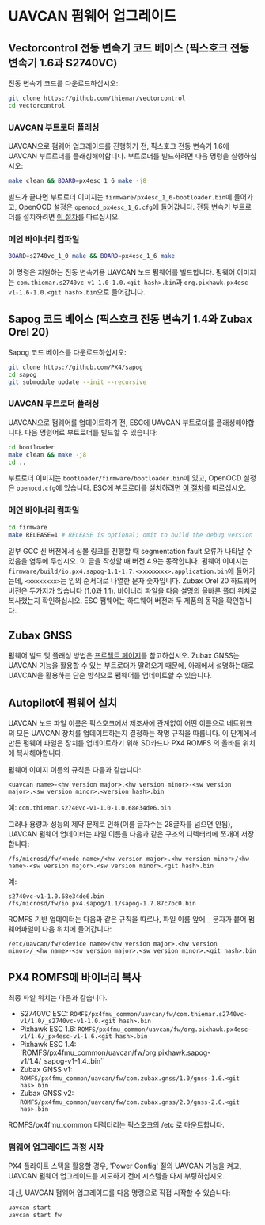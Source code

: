 # UAVCAN 펌웨어 업그레이드

## Vectorcontrol 전동 변속기 코드 베이스 (픽스호크 전동 변속기 1.6과 S2740VC)

전동 변속기 코드를 다운로드하십시오:

```sh
git clone https://github.com/thiemar/vectorcontrol
cd vectorcontrol
```

### UAVCAN 부트로더 플래싱

UAVCAN으로 펌웨어 업그레이드를 진행하기 전, 픽스호크 전동 변속기 1.6에 UAVCAN 부트로더를 플래싱해야합니다. 부트로더를 빌드하려면 다음 명령을 실행하십시오:

```sh
make clean && BOARD=px4esc_1_6 make -j8
```

빌드가 끝나면 부트로더 이미지는 `firmware/px4esc_1_6-bootloader.bin`에 들어가고, OpenOCD 설정은 `openocd_px4esc_1_6.cfg`에 들어갑니다. 전동 변속기 부트로더를 설치하려면 [이 절차](../uavcan/bootloader_installation.md)를 따르십시오.

### 메인 바이너리 컴파일

```sh
BOARD=s2740vc_1_0 make && BOARD=px4esc_1_6 make
```

이 명령은 지원하는 전동 변속기용 UAVCAN 노드 펌웨어를 빌드합니다. 펌웨어 이미지는 `com.thiemar.s2740vc-v1-1.0-1.0.<git hash>.bin`과 `org.pixhawk.px4esc-v1-1.6-1.0.<git hash>.bin`으로 들어갑니다.

## Sapog 코드 베이스 (픽스호크 전동 변속기 1.4와 Zubax Orel 20)

Sapog 코드 베이스를 다운로드하십시오:

```sh
git clone https://github.com/PX4/sapog
cd sapog
git submodule update --init --recursive
```

### UAVCAN 부트로더 플래싱

UAVCAN으로 펌웨어를 업데이트하기 전, ESC에 UAVCAN 부트로더를 플래싱해야합니다. 다음 명령어로 부트로더를 빌드할 수 있습니다:

```sh
cd bootloader
make clean && make -j8
cd ..
```

부트로더 이미지는 `bootloader/firmware/bootloader.bin`에 있고, OpenOCD 설정은 `openocd.cfg`에 있습니다. ESC에 부트로더를 설치하려면 [이 절차](../uavcan/bootloader_installation.md)를 따르십시오.

### 메인 바이너리 컴파일

```sh
cd firmware
make RELEASE=1 # RELEASE is optional; omit to build the debug version
```

일부 GCC 신 버전에서 심볼 링크를 진행할 때 segmentation fault 오류가 나타날 수 있음을 염두에 두십시오. 이 글을 작성할 때 버전 4.9는 동작합니다. 펌웨어 이미지는 `firmware/build/io.px4.sapog-1.1-1.7.<xxxxxxxx>.application.bin`에 들어가는데, `<xxxxxxxx>`는 임의 순서대로 나열한 문자 숫자입니다. Zubax Orel 20 하드웨어 버전은 두가지가 있습니다 (1.0과 1.1). 바이너리 파일을 다음 설명의 올바른 폴더 위치로 복사했는지 확인하십시오. ESC 펌웨어는 하드웨어 버전과 두 제품의 동작을 확인합니다.

## Zubax GNSS

펌웨어 빌드 및 플래싱 방법은 [프로젝트 페이지](https://github.com/Zubax/zubax_gnss)를 참고하십시오. Zubax GNSS는 UAVCAN 기능을 활용할 수 있는 부트로더가 딸려오기 때문에, 아래에서 설명하는대로 UAVCAN을 활용하는 단순 방식으로 펌웨어를 업데이트할 수 있습니다.

## Autopilot에 펌웨어 설치

UAVCAN 노드 파일 이름은 픽스호크에서 제조사에 관계없이 어떤 이름으로 네트워크의 모든 UAVCAN 장치를 업데이트하는지 결정하는 작명 규칙을 따릅니다. 이 단계에서 만든 펌웨어 파일은 장치를 업데이트하기 위해 SD카드나 PX4 ROMFS 의 올바른 위치에 복사해야합니다.

펌웨어 이미지 이름의 규칙은 다음과 같습니다:

    <uavcan name>-<hw version major>.<hw version minor>-<sw version major>.<sw version minor>.<version hash>.bin
    

예: `com.thiemar.s2740vc-v1-1.0-1.0.68e34de6.bin`

그러나 용량과 성능의 제약 문제로 인해(이름 글자수는 28글자를 넘으면 안됨), UAVCAN 펌웨어 업데이터는 파일 이름을 다음과 같은 구조의 디렉터리에 쪼개어 저장합니다:

    /fs/microsd/fw/<node name>/<hw version major>.<hw version minor>/<hw name>-<sw version major>.<sw version minor>.<git hash>.bin
    

예:

    s2740vc-v1-1.0.68e34de6.bin 
    /fs/microsd/fw/io.px4.sapog/1.1/sapog-1.7.87c7bc0.bin
    

ROMFS 기반 업데이터는 다음과 같은 규칙을 따르나, 파일 이름 앞에 ```_``` 문자가 붙어 펌웨어파일이 다음 위치에 들어갑니다:

    /etc/uavcan/fw/<device name>/<hw version major>.<hw version minor>/_<hw name>-<sw version major>.<sw version minor>.<git hash>.bin
    

## PX4 ROMFS에 바이너리 복사

최종 파일 위치는 다음과 같습니다.

* S2740VC ESC: `ROMFS/px4fmu_common/uavcan/fw/com.thiemar.s2740vc-v1/1.0/_s2740vc-v1-1.0.<git hash>.bin`
* Pixhawk ESC 1.6: `ROMFS/px4fmu_common/uavcan/fw/org.pixhawk.px4esc-v1/1.6/_px4esc-v1-1.6.<git hash>.bin`
* Pixhawk ESC 1.4: `ROMFS/px4fmu_common/uavcan/fw/org.pixhawk.sapog-v1/1.4/_sapog-v1-1.4.<git hash>.bin``
* Zubax GNSS v1: `ROMFS/px4fmu_common/uavcan/fw/com.zubax.gnss/1.0/gnss-1.0.<git has>.bin`
* Zubax GNSS v2: `ROMFS/px4fmu_common/uavcan/fw/com.zubax.gnss/2.0/gnss-2.0.<git has>.bin`

ROMFS/px4fmu_common 디렉터리는 픽스호크의 /etc 로 마운트합니다.

### 펌웨어 업그레이드 과정 시작

PX4 플라이트 스택을 활용할 경우, 'Power Config' 절의 UAVCAN 기능을 켜고, UAVCAN 펌웨어 업그레이드를 시도하기 전에 시스템을 다시 부팅하십시오.

대신, UAVCAN 펌웨어 업그레이드를 다음 명령으로 직접 시작할 수 있습니다:

```sh
uavcan start
uavcan start fw
```